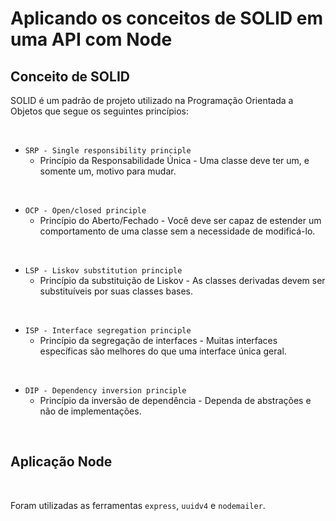 # Aplicando os conceitos de SOLID em uma API com Node

## Conceito de SOLID

SOLID é um padrão de projeto utilizado na Programação Orientada a Objetos que segue os seguintes princípios:

<br>

* `SRP - Single responsibility principle`
    * Princípio da Responsabilidade Única - Uma classe deve ter um, e somente um, motivo para mudar.

<br>

* `OCP - Open/closed principle`
    * Princípio do Aberto/Fechado - Você deve ser capaz de estender um comportamento de uma classe sem a necessidade de modificá-lo.

<br>

* `LSP - Liskov substitution principle`
    * Princípio da substituição de Liskov - As classes derivadas devem ser substituíveis por suas classes bases.

<br>

* `ISP - Interface segregation principle`
    * Princípio da segregação de interfaces - Muitas interfaces específicas são melhores do que uma interface única geral.

<br>

* `DIP - Dependency inversion principle`
    * Princípio da inversão de dependência - Dependa de abstrações e não de implementações.

<br>

## Aplicação Node

<br>

Foram utilizadas as ferramentas `express`, `uuidv4` e `nodemailer`.
